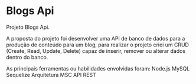 # Blogs Api

Projeto Blogs Api.

A proposta do projeto foi desenvolver uma API de banco de dados para a produção de conteúdo para um blog, para realizar o projeto criei um CRUD (Create, Read, Update, Delete) capaz de inserir, remover ou alterar dados dentro do banco.

As principais ferramentas ou habilidades envolvidas foram:
Node.js
MySQL
Sequelize
Arquitetura MSC
API REST
